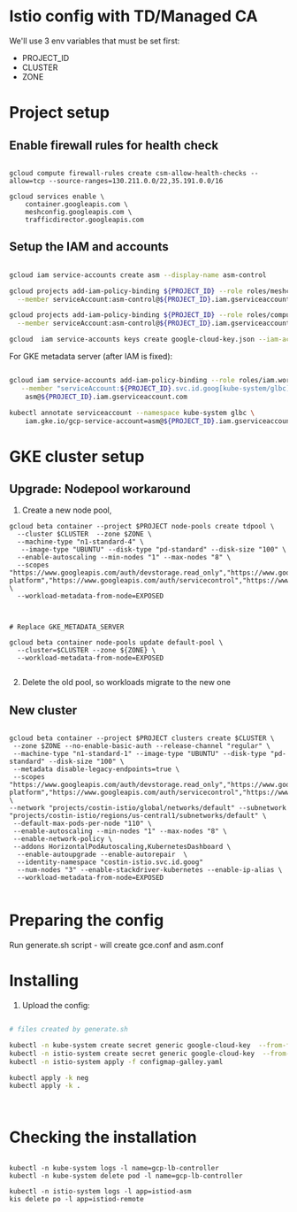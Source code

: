 # Istio config with TD/Managed CA

We'll use 3 env variables that must be set first:

- PROJECT_ID
- CLUSTER
- ZONE

# Project setup 

## Enable firewall rules for health check

```shell script

gcloud compute firewall-rules create csm-allow-health-checks --allow=tcp --source-ranges=130.211.0.0/22,35.191.0.0/16

gcloud services enable \
    container.googleapis.com \
    meshconfig.googleapis.com \
    trafficdirector.googleapis.com

```

## Setup the IAM and accounts

```bash

gcloud iam service-accounts create asm --display-name asm-control

gcloud projects add-iam-policy-binding ${PROJECT_ID} --role roles/meshconfig.writer \
  --member serviceAccount:asm-control@${PROJECT_ID}.iam.gserviceaccount.com

gcloud projects add-iam-policy-binding ${PROJECT_ID} --role roles/compute.admin \
  --member serviceAccount:asm-control@${PROJECT_ID}.iam.gserviceaccount.com 

gcloud  iam service-accounts keys create google-cloud-key.json --iam-account=asm-control@costin-istio.iam.gserviceaccount.com 

```

For GKE metadata server (after IAM is fixed):

```bash

gcloud iam service-accounts add-iam-policy-binding --role roles/iam.workloadIdentityUser \
   --member "serviceAccount:${PROJECT_ID}.svc.id.goog[kube-system/glbc]" \
    asm@${PROJECT_ID}.iam.gserviceaccount.com

kubectl annotate serviceaccount --namespace kube-system glbc \
    iam.gke.io/gcp-service-account=asm@${PROJECT_ID}.iam.gserviceaccount.com
```


# GKE cluster setup

## Upgrade: Nodepool workaround

1. Create a new node pool, 

```
gcloud beta container --project $PROJECT node-pools create tdpool \
  --cluster $CLUSTER  --zone $ZONE \
  --machine-type "n1-standard-4" \
   --image-type "UBUNTU" --disk-type "pd-standard" --disk-size "100" \
  --enable-autoscaling --min-nodes "1" --max-nodes "8" \
  --scopes "https://www.googleapis.com/auth/devstorage.read_only","https://www.googleapis.com/auth/logging.write","https://www.googleapis.com/auth/monitoring","https://www.googleapis.com/auth/cloud-platform","https://www.googleapis.com/auth/servicecontrol","https://www.googleapis.com/auth/service.management.readonly","https://www.googleapis.com/auth/trace.append"  \
  --workload-metadata-from-node=EXPOSED 



# Replace GKE_METADATA_SERVER

gcloud beta container node-pools update default-pool \
  --cluster=$CLUSTER --zone ${ZONE} \
  --workload-metadata-from-node=EXPOSED
  
```

2. Delete the old pool, so workloads migrate to the new one

## New cluster


```

gcloud beta container --project $PROJECT clusters create $CLUSTER \
 --zone $ZONE --no-enable-basic-auth --release-channel "regular" \
 --machine-type "n1-standard-1" --image-type "UBUNTU" --disk-type "pd-standard" --disk-size "100" \
 --metadata disable-legacy-endpoints=true \
 --scopes "https://www.googleapis.com/auth/devstorage.read_only","https://www.googleapis.com/auth/logging.write","https://www.googleapis.com/auth/monitoring","https://www.googleapis.com/auth/cloud-platform","https://www.googleapis.com/auth/servicecontrol","https://www.googleapis.com/auth/service.management.readonly","https://www.googleapis.com/auth/trace.append"  \
--network "projects/costin-istio/global/networks/default" --subnetwork "projects/costin-istio/regions/us-central1/subnetworks/default" \
 --default-max-pods-per-node "110" \
 --enable-autoscaling --min-nodes "1" --max-nodes "8" \
 --enable-network-policy \
 --addons HorizontalPodAutoscaling,KubernetesDashboard \
  --enable-autoupgrade --enable-autorepair  \
  --identity-namespace "costin-istio.svc.id.goog"
  --num-nodes "3" --enable-stackdriver-kubernetes --enable-ip-alias \
  --workload-metadata-from-node=EXPOSED


```


# Preparing the config

Run generate.sh script - will create gce.conf and asm.conf


# Installing

1. Upload the config:

```bash

# files created by generate.sh

kubectl -n kube-system create secret generic google-cloud-key  --from-file key.json=google-cloud-key.json
kubectl -n istio-system create secret generic google-cloud-key  --from-file key.json=google-cloud-key.json
kubectl -n istio-system apply -f configmap-galley.yaml

kubectl apply -k neg 
kubectl apply -k .




```


# Checking the installation

```shell script 

kubectl -n kube-system logs -l name=gcp-lb-controller
kubectl -n kube-system delete pod -l name=gcp-lb-controller

kubectl -n istio-system logs -l app=istiod-asm
kis delete po -l app=istiod-remote
```
